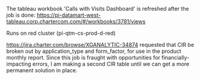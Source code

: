 The tableau workbook 'Calls with Visits Dashboard' is refreshed after the job is done:
https://pi-datamart-west-tableau.corp.chartercom.com/#/workbooks/3781/views

Runs on red cluster (pi-qtm-cs-prod-d-red)

https://jira.charter.com/browse/XGANALYTIC-34874 requested that CIR be broken out by application_type and form_factor, for use in the product monthly report. Since this job is fraught with opportunities for financially-impacting errors, I am making a second CIR table until we can get a more permanent solution in place.
